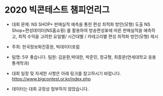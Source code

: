 # 2020 빅콘테스트 챔피언리그

* 대회 문제: NS SHOP+ 판매실적 예측을 통한 편성 최적화 방안(모형) 도출
NS Shop+편성데이터(NS홈쇼핑) 를 활용하여 방송편성표에 따른
판매실적을 예측하고, 최적 수익을 고려한 요일별/ 시간대별 / 카테고리별 편성
최적화 방안(모형) 제시

* 주최: 한국정보화진흥원, 빅데이터포럼

* 팀명: 5우 좋습니다. 
  팀원: 김윤환,박대한, 박준민, 정규형, 최종문(연세대학교 응용통계학과)


* 대회 일정 및 자세한 사항은 아래 링크를 참고하시기 바랍니다.
https://www.bigcontest.or.kr/index.php

* 데이터는 대회 규정상 첨부하지 않았습니다.
